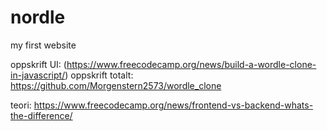 # nordle
my first website


oppskrift UI: 
(https://www.freecodecamp.org/news/build-a-wordle-clone-in-javascript/)
oppskrift totalt: https://github.com/Morgenstern2573/wordle_clone

teori:
https://www.freecodecamp.org/news/frontend-vs-backend-whats-the-difference/
